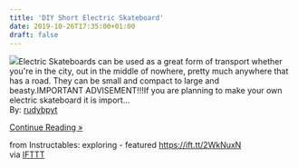 ```yaml
---
title: 'DIY Short Electric Skateboard'
date: 2019-10-26T17:35:00+01:00
draft: false
---
```


[![](https://content.instructables.com/F5M/ZPKC/K26EQ63C/F5MZPKCK26EQ63C.SMALL.jpg)](https://www.instructables.com/id/DIY-Short-Electric-Skateboard/)Electric Skateboards can be used as a great form of transport whether you're in the city, out in the middle of nowhere, pretty much anywhere that has a road. They can be small and compact to large and beasty.IMPORTANT ADVISEMENT!!!If you are planning to make your own electric skateboard it is import...  
By: [rudybpyt](https://www.instructables.com/member/rudybpyt/)  
  
[Continue Reading »](https://www.instructables.com/id/DIY-Short-Electric-Skateboard/)  
  
from Instructables: exploring - featured https://ift.tt/2WkNuxN  
via [IFTTT](https://ifttt.com/?ref=da&site=blogger)